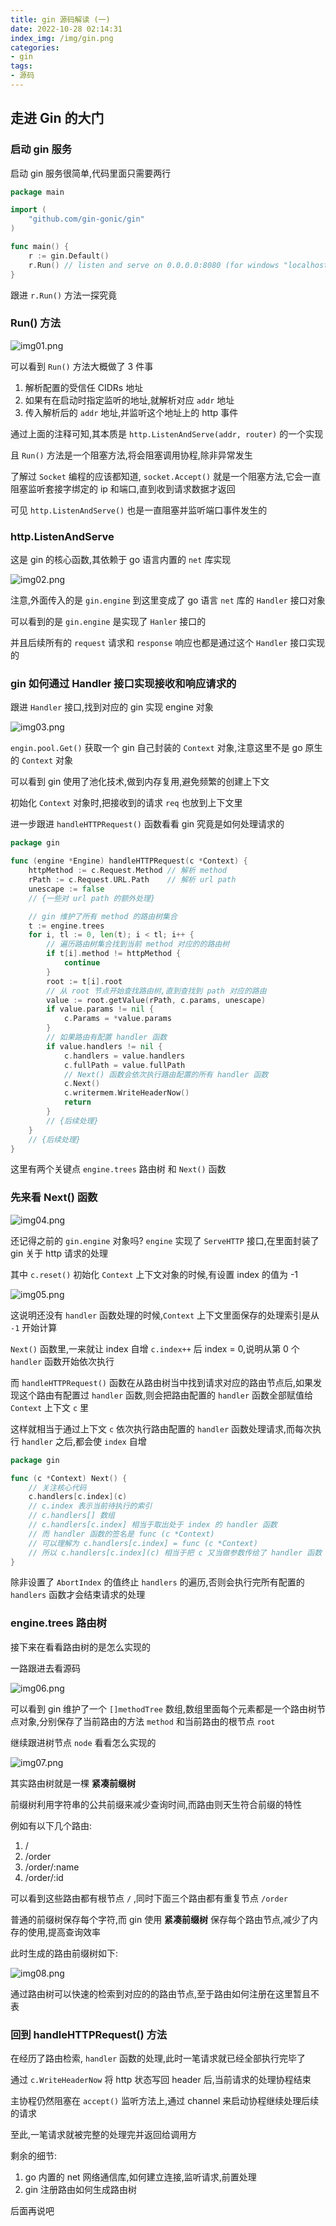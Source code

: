 ```yaml
---
title: gin 源码解读 (一)
date: 2022-10-28 02:14:31
index_img: /img/gin.png
categories:
- gin
tags:
- 源码
---
```



## 走进 Gin 的大门

### 启动 gin 服务

启动 gin 服务很简单,代码里面只需要两行

```go
package main

import (
	"github.com/gin-gonic/gin"
)

func main() {
	r := gin.Default()
	r.Run() // listen and serve on 0.0.0.0:8080 (for windows "localhost:8080")
}
```

跟进 `r.Run()` 方法一探究竟

### Run() 方法

![img01.png](https://tva1.sinaimg.cn/large/008vK57jgy1h7kefvpgnuj30m709ljx3.jpg)

可以看到 `Run()` 方法大概做了 3 件事

1. 解析配置的受信任 CIDRs 地址
2. 如果有在启动时指定监听的地址,就解析对应 `addr` 地址
3. 传入解析后的 `addr` 地址,并监听这个地址上的 http 事件

通过上面的注释可知,其本质是 `http.ListenAndServe(addr, router)` 的一个实现

且 `Run()` 方法是一个阻塞方法,将会阻塞调用协程,除非异常发生

了解过 `Socket` 编程的应该都知道, `socket.Accept()` 就是一个阻塞方法,它会一直阻塞监听套接字绑定的 ip 和端口,直到收到请求数据才返回

可见 `http.ListenAndServe()` 也是一直阻塞并监听端口事件发生的

### http.ListenAndServe

这是 gin 的核心函数,其依赖于 go 语言内置的 `net` 库实现

![img02.png](https://tva1.sinaimg.cn/large/008vK57jgy1h7kefvnvo2j30ir06ladw.jpg)

注意,外面传入的是 `gin.engine` 到这里变成了 go 语言 `net` 库的 `Handler` 接口对象

可以看到的是 `gin.engine` 是实现了 `Hanler` 接口的

并且后续所有的 `request` 请求和 `response` 响应也都是通过这个 `Handler` 接口实现的

### gin 如何通过 Handler 接口实现接收和响应请求的

跟进 `Handler` 接口,找到对应的 gin 实现 engine 对象

![img03.png](https://tva1.sinaimg.cn/large/008vK57jgy1h7kefvra9xj30jf06w42g.jpg)

`engin.pool.Get()` 获取一个 gin 自己封装的 `Context` 对象,注意这里不是 go 原生的 `Context` 对象

可以看到 gin 使用了池化技术,做到内存复用,避免频繁的创建上下文

初始化 `Context` 对象时,把接收到的请求 `req` 也放到上下文里

进一步跟进 `handleHTTPRequest()` 函数看看 gin 究竟是如何处理请求的

```go
package gin

func (engine *Engine) handleHTTPRequest(c *Context) {
	httpMethod := c.Request.Method // 解析 method
	rPath := c.Request.URL.Path    // 解析 url path
	unescape := false
	// {一些对 url path 的额外处理}

	// gin 维护了所有 method 的路由树集合
	t := engine.trees
	for i, tl := 0, len(t); i < tl; i++ {
		// 遍历路由树集合找到当前 method 对应的的路由树
		if t[i].method != httpMethod {
			continue
		}
		root := t[i].root
		// 从 root 节点开始查找路由树,直到查找到 path 对应的路由
		value := root.getValue(rPath, c.params, unescape)
		if value.params != nil {
			c.Params = *value.params
		}
		// 如果路由有配置 handler 函数
		if value.handlers != nil {
			c.handlers = value.handlers
			c.fullPath = value.fullPath
			// Next() 函数会依次执行路由配置的所有 handler 函数
			c.Next()
			c.writermem.WriteHeaderNow()
			return
		}
		// {后续处理}
	}
	// {后续处理}
}
```

这里有两个关键点 `engine.trees` 路由树 和 `Next()` 函数

### 先来看 Next() 函数

![img04.png](https://tva1.sinaimg.cn/large/008vK57jgy1h7kefvsw2xj30io05y0vq.jpg)

还记得之前的 `gin.engine` 对象吗? `engine` 实现了 `ServeHTTP` 接口,在里面封装了 gin 关于 http 请求的处理

其中 `c.reset()` 初始化 `Context` 上下文对象的时候,有设置 index 的值为 -1

![img05.png](https://tva1.sinaimg.cn/large/008vK57jgy1h7kefvmytfj309203fgm8.jpg)

这说明还没有 `handler` 函数处理的时候,`Context` 上下文里面保存的处理索引是从 `-1` 开始计算

`Next()` 函数里,一来就让 index 自增 `c.index++` 后 index = 0,说明从第 0 个 `handler` 函数开始依次执行

而 `handleHTTPRequest()` 函数在从路由树当中找到请求对应的路由节点后,如果发现这个路由有配置过 `handler` 函数,则会把路由配置的 `handler` 函数全部赋值给 `Context` 上下文 `c` 里

这样就相当于通过上下文 `c` 依次执行路由配置的 `handler` 函数处理请求,而每次执行 `handler` 之后,都会使 `index` 自增

```go
package gin

func (c *Context) Next() {
	// 关注核心代码
	c.handlers[c.index](c)
	// c.index 表示当前待执行的索引
	// c.handlers[] 数组
	// c.handlers[c.index] 相当于取出处于 index 的 handler 函数
	// 而 handler 函数的签名是 func (c *Context)
	// 可以理解为 c.handlers[c.index] = func (c *Context)
	// 所以 c.handlers[c.index](c) 相当于把 c 又当做参数传给了 handler 函数
}
```

除非设置了 `AbortIndex` 的值终止 `handlers` 的遍历,否则会执行完所有配置的 `handlers` 函数才会结束请求的处理

### engine.trees 路由树

接下来在看看路由树的是怎么实现的

一路跟进去看源码

![img06.png](https://tva1.sinaimg.cn/large/008vK57jgy1h7kefvmodrj308903yq3f.jpg)

可以看到 gin 维护了一个 `[]methodTree` 数组,数组里面每个元素都是一个路由树节点对象,分别保存了当前路由的方法 `method` 和当前路由的根节点 `root`

继续跟进树节点 `node` 看看怎么实现的

![img07.png](https://tva1.sinaimg.cn/large/008vK57jgy1h7kefvxqjkj30m5062q5u.jpg)

其实路由树就是一棵 **紧凑前缀树**

前缀树利用字符串的公共前缀来减少查询时间,而路由则天生符合前缀的特性

例如有以下几个路由:

1. /
2. /order
3. /order/:name
4. /order/:id

可以看到这些路由都有根节点 `/` ,同时下面三个路由都有重复节点 `/order`

普通的前缀树保存每个字符,而 gin 使用 **紧凑前缀树** 保存每个路由节点,减少了内存的使用,提高查询效率

此时生成的路由前缀树如下:

![img08.png](https://tva1.sinaimg.cn/large/008vK57jgy1h7kefvvkzyj307007z74p.jpg)

通过路由树可以快速的检索到对应的的路由节点,至于路由如何注册在这里暂且不表

### 回到 handleHTTPRequest() 方法

在经历了路由检索, `handler` 函数的处理,此时一笔请求就已经全部执行完毕了

通过 `c.WriteHeaderNow` 将 http 状态写回 header 后,当前请求的处理协程结束

主协程仍然阻塞在 `accept()` 监听方法上,通过 channel 来启动协程继续处理后续的请求

至此,一笔请求就被完整的处理完并返回给调用方

剩余的细节:
1. go 内置的 net 网络通信库,如何建立连接,监听请求,前置处理
2. gin 注册路由如何生成路由树

后面再说吧